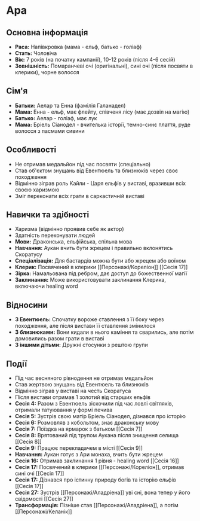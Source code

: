 # Ара

## Основна інформація
- **Раса:** Напівкровка (мама - ельф, батько - голіаф)
- **Стать:** Чоловіча
- **Вік:** 7 років (на початку кампанії), 10-12 років (після 4-6 сесій)
- **Зовнішність:** Помаранчеві очі (оригінальні), сині очі (після посвяти в клерики), чорне волосся

## Сім'я
- **Батьки:** Аелар та Енна (фамілія Галанадел)
- **Мама:** Енна - ельф, має флейту, співченя лісу (має дозвіл на магію)
- **Батько:** Аелар - голіаф, має лук
- **Мама:** Бріель Сіанодел - вчителька історії, темно-синє плаття, руде волосся з пасмами сивини

## Особливості
- Не отримав медальйон під час посвяти (спеціально)
- Став об'єктом знущань від Евентюель та близнюків через своє походження
- Відмінно зіграв роль Кайли - Царя ельфів у виставі, вразивши всіх своєю харизмою
- Зміг переконати всіх грати в саркастичній виставі

## Навички та здібності
- Харизма (відмінно проявив себе як актор)
- Здатність переконувати людей
- **Мови:** Драконська, ельфійська, спільна мова
- **Навчання:** Аукан вчить бути жрецем і правильно вклонятись Скоратусу
- **Спеціалізація:** Для бастардів можна бути або жрецем або воїном
- **Клерик:** Посвячений в клерики [[Персонажі/Кореліон]] [[Сесія 17]]
- **Зірка:** Намальована під ребром, дає доступ до божественної магії
- **Заклинання:** Може використовувати заклинання Клерика, включаючи healing word

## Відносини
- **З Евентюель:** Спочатку вороже ставлення з її боку через походження, але після вистави її ставлення змінилося
- **З близнюками:** Вони кидали в нього каміння та сварились, але потім домовились разом грати в виставі
- **З іншими дітьми:** Дружні стосунки з рештою групи

## Події
- Під час весняного рівнодення не отримав медальйон
- Став жертвою знущань від Евентюель та близнюків
- Відмінно зіграв у виставі на честь Скоратуса
- Після вистави отримав 1 золотий від старших ельфів
- **Сесія 4:** Разом з Евентюель зіскочили під час ловлі світляків, отримали татуювання у формі печива
- **Сесія 5:** Зустрів свою матір Бріель Сіанодел, дізнався про історію
- **Сесія 6:** Розмовляв з кобольтом, знає драконську мову
- **Сесія 7:** Поїздка на ярмарок з батьком [[Сесія 7]]
- **Сесія 8:** Врятований під трупом Аукана після знищення селища [[Сесія 8]]
- **Сесія 9:** Працює перекладачем в місті [[Сесія 9]]
- **Навчання:** Аукан готує з Ари монаха, вчить бути жрецем
- **Сесія 16:** Отримав заклинання 1 рівня - healing word [[Сесія 16]]
- **Сесія 17:** Посвячений в клерики [[Персонажі/Кореліон]], отримав сині очі [[Сесія 17]]
- **Сесія 17:** Дізнався про істинну природу богів та історію ельфів [[Сесія 17]]
- **Сесія 27:** Зустрів [[Персонажі/Аладріена]] уві сні, вона тепер у його свідомості [[Сесія 27]]
- **Трансформація:** Пізніше став [[Персонажі/Аладріена]], а потім [[Персонажі/Келанік]]
